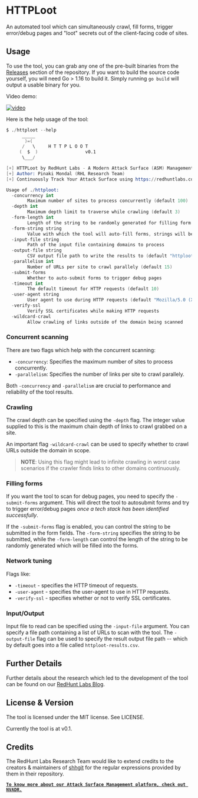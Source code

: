 # HTTPLoot
An automated tool which can simultaneously crawl, fill forms, trigger error/debug pages and "loot" secrets out of the client-facing code of sites.

## Usage
To use the tool, you can grab any one of the pre-built binaries from the [Releases](https://github.com/redhuntlabs/HTTPLoot/releases) section of the repository. If you want to build the source code yourself, you will need Go > 1.16 to build it. Simply running `go build` will output a usable binary for you.

Video demo:

[![video](https://user-images.githubusercontent.com/39941993/168653593-9551b6be-0eb7-4fa8-85ee-0de8e4506fe6.png)](https://www.youtube.com/watch?v=qc8Mm2O5t6Q)

Here is the help usage of the tool:
```s
$ ./httploot --help
      _____
       )=(
      /   \     H T T P L O O T
     (  $  )                  v0.1
      \___/

[+] HTTPLoot by RedHunt Labs - A Modern Attack Surface (ASM) Management Company
[+] Author: Pinaki Mondal (RHL Research Team)
[+] Continuously Track Your Attack Surface using https://redhuntlabs.com/nvadr.

Usage of ./httploot:
  -concurrency int
        Maximum number of sites to process concurrently (default 100)
  -depth int
        Maximum depth limit to traverse while crawling (default 3)
  -form-length int
        Length of the string to be randomly generated for filling form fields (default 5)
  -form-string string
        Value with which the tool will auto-fill forms, strings will be randomly generated if no value is supplied
  -input-file string
        Path of the input file containing domains to process
  -output-file string
        CSV output file path to write the results to (default "httploot-results.csv")
  -parallelism int
        Number of URLs per site to crawl parallely (default 15)
  -submit-forms
        Whether to auto-submit forms to trigger debug pages
  -timeout int
        The default timeout for HTTP requests (default 10)
  -user-agent string
        User agent to use during HTTP requests (default "Mozilla/5.0 (X11; Ubuntu; Linux x86_64; rv:98.0) Gecko/20100101 Firefox/98.0")
  -verify-ssl
        Verify SSL certificates while making HTTP requests
  -wildcard-crawl
        Allow crawling of links outside of the domain being scanned
```

### Concurrent scanning
There are two flags which help with the concurrent scanning:
- `-concurrency`: Specifies the maximum number of sites to process concurrently.
- `-parallelism`: Specifies the number of links per site to crawl parallely.

Both `-concurrency` and `-parallelism` are crucial to performance and reliability of the tool results.

### Crawling
The crawl depth can be specified using the `-depth` flag. The integer value supplied to this is the maximum chain depth of links to crawl grabbed on a site.

An important flag `-wildcard-crawl` can be used to specify whether to crawl URLs outside the domain in scope.

> __NOTE__: Using this flag might lead to infinite crawling in worst case scenarios if the crawler finds links to other domains continuously.

### Filling forms
If you want the tool to scan for debug pages, you need to specify the `-submit-forms` argument. This will direct the tool to autosubmit forms and try to trigger error/debug pages _once a tech stack has been identified successfully_.

If the `-submit-forms` flag is enabled, you can control the string to be submitted in the form fields. The `-form-string` specifies the string to be submitted, while the `-form-length` can control the length of the string to be randomly generated which will be filled into the forms.

### Network tuning
Flags like:
- `-timeout` - specifies the HTTP timeout of requests.
- `-user-agent` - specifies the user-agent to use in HTTP requests.
- `-verify-ssl` - specifies whether or not to verify SSL certificates.

### Input/Output
Input file to read can be specified using the `-input-file` argument. You can specify a file path containing a list of URLs to scan with the tool. The `-output-file` flag can be used to specify the result output file path -- which by default goes into a file called `httploot-results.csv`.

## Further Details
Further details about the research which led to the development of the tool can be found on our [RedHunt Labs Blog](https://redhuntlabs.com/blog/the-http-facet-httploot.html).

## License & Version
The tool is licensed under the MIT license. See LICENSE.

Currently the tool is at v0.1.

## Credits
The RedHunt Labs Research Team would like to extend credits to the creators & maintainers of [shhgit](https://github.com/eth0izzle/shhgit) for the regular expressions provided by them in their repository.

**[`To know more about our Attack Surface Management platform, check out NVADR.`](https://redhuntlabs.com/nvadr)**
